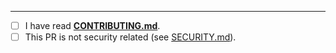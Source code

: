 <!-- Add a brief description of your PR here -->
<!-- If this PR closes any issues, please enumerate them; i.e. "Closes #4" -->
<!-- If this PR involves or references any other issues, list them as well -->

---

<!-- Replace `[ ]` with `[x]` in all the following boxes that apply to you -->

- [ ] I have read **[CONTRIBUTING.md][1]**.
- [ ] This PR is not security related (see [SECURITY.md][2]).

[1]: /CONTRIBUTING.md
[2]: /SECURITY.md
